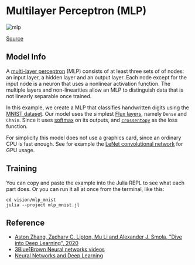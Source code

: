 # Multilayer Perceptron (MLP)

![mlp](../mlp_mnist/docs/mlp.svg)

[Source](http://d2l.ai/chapter_multilayer-perceptrons/mlp.html)

## Model Info

A [multi-layer perceptron](https://en.wikipedia.org/wiki/Multilayer_perceptron) (MLP) consists of at least three sets of of nodes: an input layer, a hidden layer and an output layer. Each node except for the input node is a neuron that uses a nonlinear activation function. The multiple layers and non-linearities allow an MLP to distinguish data that is not linearly separable once trained.

In this example, we create a MLP that classifies handwritten digits using the [MNIST dataset](http://yann.lecun.com/exdb/mnist/).
Our model uses the simplest [Flux layers](http://fluxml.ai/Flux.jl/stable/models/layers/), namely `Dense` and `Chain`.
Since it uses [softmax](https://en.wikipedia.org/wiki/Softmax_function) on its outputs, and [`crossentopy`](http://fluxml.ai/Flux.jl/stable/models/losses/#Flux.Losses.crossentropy) as the loss function.

For simplicity this model does not use a graphics card, since an ordinary CPU is fast enough.
See for example the [LeNet convolutional network](https://github.com/FluxML/model-zoo/tree/master/vision/conv_mnist) for GPU usage.

## Training

You can copy and paste the example into the Julia REPL to see what each part does.
Or you can run it all at once from the terminal, like this:

```script
cd vision/mlp_mnist
julia --project mlp_mnist.jl
```

## Reference

* [Aston Zhang, Zachary C. Lipton, Mu Li and Alexander J. Smola, "Dive into Deep Learning", 2020](http://d2l.ai/chapter_multilayer-perceptrons/mlp.html)
* [3Blue1Brown Neural networks videos](https://www.youtube.com/watch?v=aircAruvnKk&list=PLZHQObOWTQDNU6R1_67000Dx_ZCJB-3pi)
* [Neural Networks and Deep Learning](http://neuralnetworksanddeeplearning.com/)
 